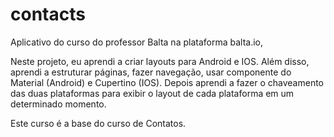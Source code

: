 # contacts

Aplicativo do curso do professor Balta na plataforma balta.io, 

Neste projeto, eu aprendi a criar layouts para Android e IOS. Além disso, aprendi a estruturar páginas, fazer navegação, usar componente do Material (Android) e Cupertino (IOS). Depois aprendi a fazer o chaveamento das duas plataformas para exibir o layout de cada plataforma em um determinado momento.

Este curso é a base do curso de Contatos.
